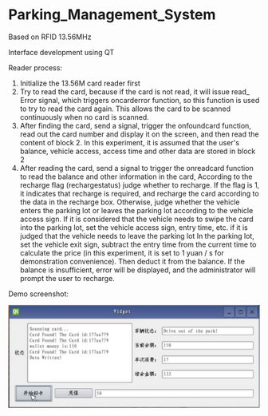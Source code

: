 # Parking_Management_System
 Based on RFID 13.56MHz

Interface development using QT

Reader process:

1. Initialize the 13.56M card reader first
2. Try to read the card, because if the card is not read, it will issue read_ Error signal, which triggers oncarderror function, so this function is used to try to read the card again. This allows the card to be scanned continuously when no card is scanned.
3. After finding the card, send a signal, trigger the onfoundcard function, read out the card number and display it on the screen, and then read the content of block 2. In this experiment, it is assumed that the user's balance, vehicle access, access time and other data are stored in block 2
4. After reading the card, send a signal to trigger the onreadcard function to read the balance and other information in the card, According to the recharge flag (rechargestatus) judge whether to recharge. If the flag is 1, it indicates that recharge is required, and recharge the card according to the data in the recharge box. Otherwise, judge whether the vehicle enters the parking lot or leaves the parking lot according to the vehicle access sign. If it is considered that the vehicle needs to swipe the card into the parking lot, set the vehicle access sign, entry time, etc. if it is judged that the vehicle needs to leave the parking lot In the parking lot, set the vehicle exit sign, subtract the entry time from the current time to calculate the price (in this experiment, it is set to 1 yuan / s for demonstration convenience). Then deduct it from the balance. If the balance is insufficient, error will be displayed, and the administrator will prompt the user to recharge.

Demo screenshot:

![image-20211221031035970](README.assets/image-20211221031035970.png)
